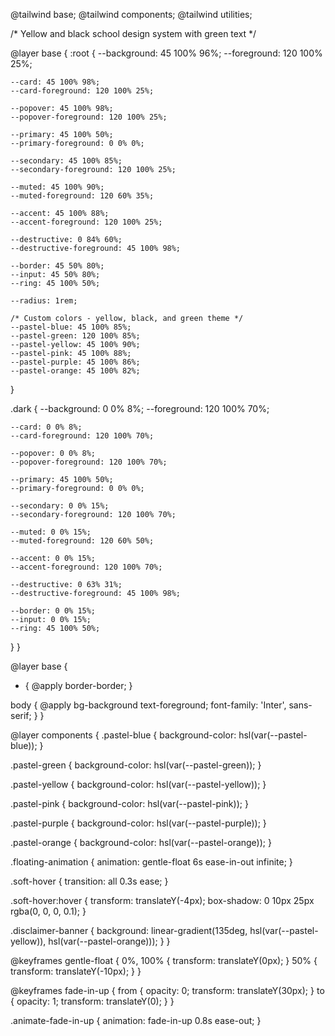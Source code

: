 
@tailwind base;
@tailwind components;
@tailwind utilities;

/* Yellow and black school design system with green text */

@layer base {
  :root {
    --background: 45 100% 96%;
    --foreground: 120 100% 25%;

    --card: 45 100% 98%;
    --card-foreground: 120 100% 25%;

    --popover: 45 100% 98%;
    --popover-foreground: 120 100% 25%;

    --primary: 45 100% 50%;
    --primary-foreground: 0 0% 0%;

    --secondary: 45 100% 85%;
    --secondary-foreground: 120 100% 25%;

    --muted: 45 100% 90%;
    --muted-foreground: 120 60% 35%;

    --accent: 45 100% 88%;
    --accent-foreground: 120 100% 25%;

    --destructive: 0 84% 60%;
    --destructive-foreground: 45 100% 98%;

    --border: 45 50% 80%;
    --input: 45 50% 80%;
    --ring: 45 100% 50%;

    --radius: 1rem;

    /* Custom colors - yellow, black, and green theme */
    --pastel-blue: 45 100% 85%;
    --pastel-green: 120 100% 85%;
    --pastel-yellow: 45 100% 90%;
    --pastel-pink: 45 100% 88%;
    --pastel-purple: 45 100% 86%;
    --pastel-orange: 45 100% 82%;
  }

  .dark {
    --background: 0 0% 8%;
    --foreground: 120 100% 70%;

    --card: 0 0% 8%;
    --card-foreground: 120 100% 70%;

    --popover: 0 0% 8%;
    --popover-foreground: 120 100% 70%;

    --primary: 45 100% 50%;
    --primary-foreground: 0 0% 0%;

    --secondary: 0 0% 15%;
    --secondary-foreground: 120 100% 70%;

    --muted: 0 0% 15%;
    --muted-foreground: 120 60% 50%;

    --accent: 0 0% 15%;
    --accent-foreground: 120 100% 70%;

    --destructive: 0 63% 31%;
    --destructive-foreground: 45 100% 98%;

    --border: 0 0% 15%;
    --input: 0 0% 15%;
    --ring: 45 100% 50%;
  }
}

@layer base {
  * {
    @apply border-border;
  }

  body {
    @apply bg-background text-foreground;
    font-family: 'Inter', sans-serif;
  }
}

@layer components {
  .pastel-blue {
    background-color: hsl(var(--pastel-blue));
  }
  
  .pastel-green {
    background-color: hsl(var(--pastel-green));
  }
  
  .pastel-yellow {
    background-color: hsl(var(--pastel-yellow));
  }
  
  .pastel-pink {
    background-color: hsl(var(--pastel-pink));
  }
  
  .pastel-purple {
    background-color: hsl(var(--pastel-purple));
  }
  
  .pastel-orange {
    background-color: hsl(var(--pastel-orange));
  }

  .floating-animation {
    animation: gentle-float 6s ease-in-out infinite;
  }

  .soft-hover {
    transition: all 0.3s ease;
  }

  .soft-hover:hover {
    transform: translateY(-4px);
    box-shadow: 0 10px 25px rgba(0, 0, 0, 0.1);
  }

  .disclaimer-banner {
    background: linear-gradient(135deg, hsl(var(--pastel-yellow)), hsl(var(--pastel-orange)));
  }
}

@keyframes gentle-float {
  0%, 100% {
    transform: translateY(0px);
  }
  50% {
    transform: translateY(-10px);
  }
}

@keyframes fade-in-up {
  from {
    opacity: 0;
    transform: translateY(30px);
  }
  to {
    opacity: 1;
    transform: translateY(0);
  }
}

.animate-fade-in-up {
  animation: fade-in-up 0.8s ease-out;
}
